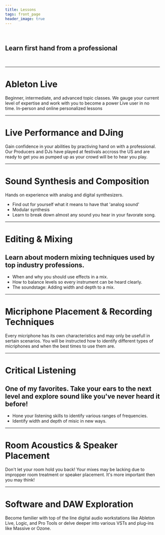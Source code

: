 ```yaml
---
title: Lessons
tags: front_page
header_image: true
---
```


<br/>

## Learn first hand from a professional

<br/>

- - -

# Ableton Live

Beginner, intermediate, and advanced topic classes.
We gauge your current level of expertise and work with you to become a power Live user in no time.
In-person and online personalized lessons

- - -

# Live Performance and DJing

Gain confidence in your abilities by practiving hand on with a professional. Our Producers and DJs have played at festivals accross the US and are ready to get you as pumped up as your crowd will be to hear you play.

- - -

# Sound Synthesis and Composition
Hands on experience with analog and digital synthesizers.
*  Find out for yourself what it means to have that 'analog sound'
*  Modular synthesis
*  Learn to break down almost any sound you hear in your favorate song.

- - -

# Editing & Mixing

## Learn about modern mixing techniques used by top industry professions.

*  When and why you should use effects in a mix.
*  How to balance levels so every instrument can be heard clearly.
*  The soundstage: Adding width and depth to a mix.

- - -

# Micriphone Placement & Recording Techniques

Every micriphone has its own characteristics and may only be usefull in sertain scenarios. You will be instructed how to identify different types of micriphones and when the best times to use them are.

- - -

# Critical Listening

## One of my favorites. Take your ears to the next level and explore sound like you've never heard it before!

*  Hone your listening skills to identify various ranges of frequencies.
*  Identify width and depth of misic in new ways.

- - -

# Room Acoustics & Speaker Placement

Don't let your room hold you back! Your mixes may be lacking due to impropper room treatment or speaker placement. It's more important then you may think!

- - -

# Software and DAW Exploration

Become familier with top of the line digital audio workstations like Ableton Live, Logic, and Pro Tools or delve deeper into various VSTs and plug-ins like Massive or Ozone.